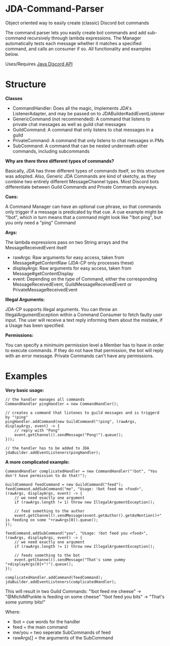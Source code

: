 # JDA-Command-Parser
Object oriented way to easily create (classic) Discord bot commands

The command parser lets you easily create bot commands and add sub-command recursively through lambda expressions. The Manager automatically tests each message whether it matches a specified command, and calls an consumer if so. All functionality and examples below.

Uses/Requires [Java Discord API](https://github.com/DV8FromTheWorld/JDA)


# Structure
**Classes**

- CommandHandler: Does all the magic, Implements JDA's ListenerAdapter, and may be passed on to JDABuilder#addEventListener
- GenericCommand (not recommended): A command that listens to private chat messages as well as guild chat messages
- GuildCommand: A command that only listens to chat messages in a guild
- PrivateCommand: A command that only listens to chat messages in PMs
- SubCommand: A command that can be nested underneath other commands, including subcommands


**Why are there three different types of commands?**

Basically, JDA has three different types of commands itself, so this structure was adopted. Also, Generic JDA Commands are kind of sketchy, as they combine two entirely different MessageChannel types. Most Discord bots differentiate between Guild Commands and Private Commands anyways.


**Cues:**

A Command Manager can have an optional cue phrase, so that commands only trigger if a message is predicated by that cue. A cue example might be "!bot", which in turn means that a command might look like "!bot ping", but you only need a "ping" Command


**Args:**

The lambda expressions pass on two String arrays and the MessageReceivedEvent itself
- rawArgs: Raw arguments for easy access, taken from Message#getContentRaw (JDA-CP only processes these)
- displayArgs: Raw arguments for easy access, taken from Message#getContentDisplay
- event: Depending on the type of Command, either the corresponding MessageReceivedEvent, GuildMessageReceivedEvent or PrivateMessageReceivedEvent


**Illegal Arguments:**

JDA-CP supports illegal arguments. You can throw an IllegalArgumentException within a Command Consumer to fetch faulty user input. The user will receive a text reply informing them about the mistake, if a Usage has been specified.


**Permissions:**

You can specify a minimuim permission level a Member has to have in order to execute commands. If they do not have that permission, the bot will reply with an error message. Private Commands can't have any permissions.

# Examples
**Very basic usage:**

	// the handler manages all commands
    CommandHandler pingHandler = new CommandHandler();  
	
	// creates a command that listenes to guild messages and is triggerd by "!ping"	
    pingHandler.addCommand(new GuildCommand("!ping", (rawArgs, displayArgs, event) -> {  
	    // reply with "Pong"
        event.getChannel().sendMessage("Pong!").queue();  
    }));
    
    // the handler has to be added to JDA
    jdaBuilder.addEventListeners(pingHandler);




**A more complicated example:**

	CommandHandler complicatedHandler = new CommandHandler("!bot", "You don't have permission to do that!");  
	
	GuildCommand feedCommand = new GuildCommand("feed");  
	feedCommand.addSubCommand("me", "Usage: !bot feed me <food>", (rawArgs, displayArgs, event) -> {  
		// we need exactly one argument
	    if (rawArgs.length != 1) throw new IllegalArgumentException();  
	    
	    // feed something to the author  
	    event.getChannel().sendMessage(event.getAuthor().getAsMention()+" is feeding on some "+rawArgs[0]).queue();  
	});  
	  
	feedCommand.addSubCommand("you", "Usage: !bot feed you <food>", (rawArgs, displayArgs, event) -> {  
	    // we need exactly one argument
	    if (rawArgs.length != 1) throw new IllegalArgumentException(); 
	    
	    // feeds something to the bot   
	    event.getChannel().sendMessage("That's some yummy "+displayArgs[0]+"!").queue();  
	});  
	  
	complicatedHandler.addCommand(feedCommand);  
	jdaBuilder.addEventListeners(complicatedHandler);

This will result in two Guild Commands:
"!bot feed me cheese" -> "@MichiMPunkte is feeding on some cheese"
"!bot feed you bits" -> "That's some yummy bits!"

Where:
- !bot = cue words for the handler
- feed = the main command
- me/you = two seperate SubCommands of feed
- rawArgs[] = the arguments of the SubCommand
